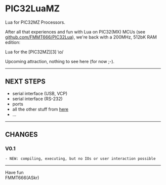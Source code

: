 
PIC32LuaMZ
==========

Lua for PIC32MZ Processors.

After all that experiences and fun with Lua on PIC32(MX) MCUs
(see [github.com/FMMT666/PIC32Lua][2]), we're back with a 200MHz, 512bK RAM edition:

Lua for the [PIC32MZ][3] \o/

Upcoming attraction, nothing to see here (for now ;-).  


---

## NEXT STEPS

  - serial interface (USB, VCP)
  - serial interface (RS-232)
  - ports
  - all the other stuff from [here][2]
  - ...


---

## CHANGES

### V0.1
    - NEW: compiling, executing, but no IOs or user interaction possible


---

Have fun  
FMMT666(ASkr)  


[1]: http://www.askrprojects.net/software/pic32lua/index.html
[2]: https://github.com/FMMT666/PIC32Lua

